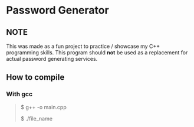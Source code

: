 # Password Generator

## NOTE
This was made as a fun project to practice / showcase my C++ programming skills.
This program should **not** be used as a replacement for actual password generating services.

## How to compile

### With gcc

>$ g++ -o <name-of-file> main.cpp
>
>$ ./file_name
